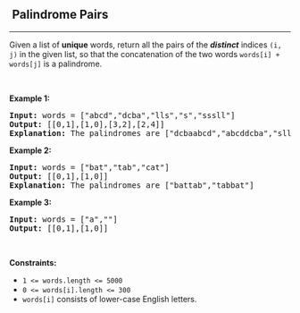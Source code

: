 <h2>  Palindrome Pairs</h2><hr><div><p>Given a list of <b>unique</b> words, return all the pairs of the&nbsp;<b><i>distinct</i></b> indices <code>(i, j)</code> in the given list, so that the concatenation of the two words&nbsp;<code>words[i] + words[j]</code> is a palindrome.</p>

<p>&nbsp;</p>
<p><strong>Example 1:</strong></p>

<pre><strong>Input:</strong> words = ["abcd","dcba","lls","s","sssll"]
<strong>Output:</strong> [[0,1],[1,0],[3,2],[2,4]]
<strong>Explanation:</strong> The palindromes are ["dcbaabcd","abcddcba","slls","llssssll"]
</pre>

<p><strong>Example 2:</strong></p>

<pre><strong>Input:</strong> words = ["bat","tab","cat"]
<strong>Output:</strong> [[0,1],[1,0]]
<strong>Explanation:</strong> The palindromes are ["battab","tabbat"]
</pre>

<p><strong>Example 3:</strong></p>

<pre><strong>Input:</strong> words = ["a",""]
<strong>Output:</strong> [[0,1],[1,0]]
</pre>

<p>&nbsp;</p>
<p><strong>Constraints:</strong></p>

<ul>
	<li><code>1 &lt;= words.length &lt;= 5000</code></li>
	<li><code>0 &lt;= words[i].length &lt;= 300</code></li>
	<li><code>words[i]</code> consists of lower-case English letters.</li>
</ul>
</div>